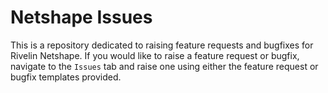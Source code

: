 # Netshape Issues

This is a repository dedicated to raising feature requests and bugfixes for Rivelin Netshape. If you would like to raise a feature request or bugfix, navigate to the `Issues` tab and raise one using either the feature request or bugfix templates provided.
